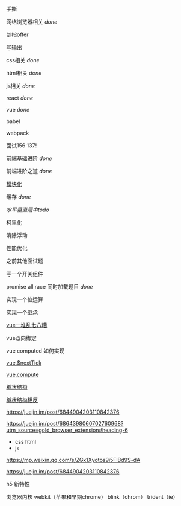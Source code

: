 手撕 

网络浏览器相关 *done*

剑指offer 

写输出 

css相关 *done*

html相关 *done*

js相关 *done*

react *done*

vue *done*

babel

webpack 

面试156  137!

前端基础进阶 *done*

前端进阶之道 *done*

[模块化](https://mp.weixin.qq.com/s/ZGx1Xyotbs9i5FlBd9S-dA)

缓存 *done* 

*水平垂直居中todo* 

柯里化

清除浮动

性能优化

之前其他面试题

写一个开关组件

promise all race 同时加载题目  *done*

实现一个位运算 

实现一个继承

[vue一堆乱七八糟](https://juejin.im/post/6844903918472790023)

vue双向绑定

vue computed 如何实现

[vue.$nextTick](https://github.com/Advanced-Frontend/Daily-Interview-Question/issues/281)

[vue.compute](https://github.com/Advanced-Frontend/Daily-Interview-Question/issues/291)

[树状结构](https://github.com/Advanced-Frontend/Daily-Interview-Question/issues/206)

[树状结构相反](https://github.com/Advanced-Frontend/Daily-Interview-Question/issues/212)

https://juejin.im/post/6844904203110842376

https://juejin.im/post/6864398060702760968?utm_source=gold_browser_extension#heading-6

- css html
- js 

https://mp.weixin.qq.com/s/ZGx1Xyotbs9i5FlBd9S-dA

https://juejin.im/post/6844904203110842376

h5 新特性

浏览器内核 webkit（苹果和早期chrome） blink（chrom） trident（ie）

